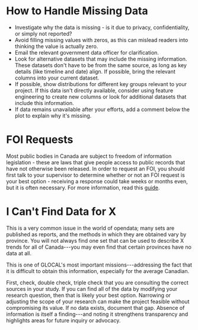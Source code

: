 # How to Handle Missing Data

-   Investigate why the data is missing - is it due to privacy,
    confidentiality, or simply not reported?
-   Avoid filling missing values with zeros, as this can mislead readers
    into thinking the value is actually zero.
-   Email the relevant government data officer for clarification.
-   Look for alternative datasets that may include the missing
    information. These datasets don't have to be from the same source,
    as long as key details (like timeline and date) align. If possible,
    bring the relevant columns into your current dataset.
-   If possible, show distributions for different key groups relevant to
    your project. If this data isn't directly available, consider using
    feature engineering to create new columns or look for additional
    datasets that include this information.
-   If data remains unavailable after your efforts, add a comment below
    the plot to explain why it's missing.

# FOI Requests

Most public bodies in Canada are subject to freedom of information
legislation - these are laws that give people access to public records
that have not otherwise been released. In order to request an FOI, you
should first talk to your supervisor to determine whether or not an FOI
request is your best option - receiving a response could take weeks or
months even, but it is often necessary. For more information, read this
[guide](https://www.secretcanada.com/foi-guides-and-resources/how-to-file-foi-request).

# I Can't Find Data for X

This is a very common issue in the world of opendata; many sets are
published as reports, and the methods in which they are obtained vary by
province. You will not always find one set that can be used to describe
X trends for all of Canada---you may even find that certain provinces
have no data at all.

This is one of GLOCAL's most important missions---addressing the fact
that it is difficult to obtain this information, especially for the
average Canadian.

First, check, double check, triple check that you are consulting the
correct sources in your study. If you can find all of the data by
modifying your research question, then that is likely your best option.
Narrowing or adjusting the scope of your research can make the project
feasible without compromising its value. If no data exists, document
that gap. Absence of information is itself a finding---and noting it
strengthens transparency and highlights areas for future inquiry or
advocacy.
